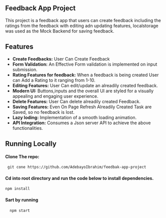 ## Feedback App Project

This project is a feedback app that users can create feedback including the ratings from the feedback with editing adn updating features, localstorage was used as the Mock Backend for saving feedback.

## Features

- **Create Feedbacks:** User Can Create Feedback
- **Form Validation:** An Effective Form validation is implemented on input submission.
- **Rating Features for feedback:** When a feedback is being created User can Add a Rating to it ranging from 1-10.
- **Editing Features:** User Can edit/update an alreadily created feedback.
- **Modern UI:** Buttons,inputs and the overall UI are styled for a visually appealing and engaging user experience.
- **Delete Features:** User Can delete alreadily created Feedback.
- **Saving Features:** Even On Page Refresh Alreadily Created Task are Saved, so no feedback is lost.
- **Lazy loding:** Implementation of a smooth loading animation.
- **API Integration:** Consumes a Json server API to achieve the above functionalities.

## Running Locally
  #### Clone The repo:
     git cone https://github.com/AdebayoIbrahim/feedbak-app-project 
  #### Cd into root directory and run the code below to install dependencies.
    npm install 
  #### Sart by running
      npm start
      
